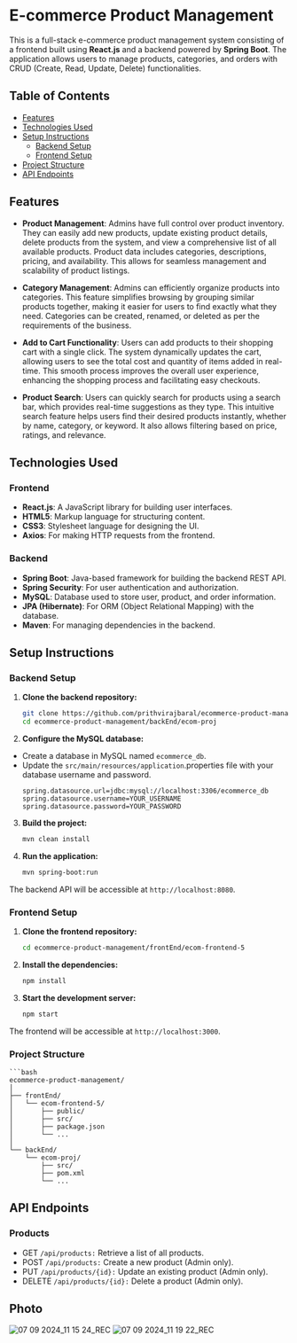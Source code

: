 
# E-commerce Product Management

This is a full-stack e-commerce product management system consisting of a frontend built using **React.js** and a backend powered by **Spring Boot**. The application allows users to manage products, categories, and orders with CRUD (Create, Read, Update, Delete) functionalities.

## Table of Contents

- [Features](#features)
- [Technologies Used](#technologies-used)
- [Setup Instructions](#setup-instructions)
  - [Backend Setup](#backend-setup)
  - [Frontend Setup](#frontend-setup)
- [Project Structure](#project-structure)
- [API Endpoints](#api-endpoints)


## Features

- **Product Management**: Admins have full control over product inventory. They can easily add new products, update existing product details, delete products from the system, and view a comprehensive list of all available products. Product data includes categories, descriptions, pricing, and availability. This allows for seamless management and scalability of product listings.

- **Category Management**: Admins can efficiently organize products into categories. This feature simplifies browsing by grouping similar products together, making it easier for users to find exactly what they need. Categories can be created, renamed, or deleted as per the requirements of the business.

- **Add to Cart Functionality**: Users can add products to their shopping cart with a single click. The system dynamically updates the cart, allowing users to see the total cost and quantity of items added in real-time. This smooth process improves the overall user experience, enhancing the shopping process and facilitating easy checkouts.

- **Product Search**: Users can quickly search for products using a search bar, which provides real-time suggestions as they type. This intuitive search feature helps users find their desired products instantly, whether by name, category, or keyword. It also allows filtering based on price, ratings, and relevance.



## Technologies Used

### Frontend
- **React.js**: A JavaScript library for building user interfaces.
- **HTML5**: Markup language for structuring content.
- **CSS3**: Stylesheet language for designing the UI.
- **Axios**: For making HTTP requests from the frontend.
  
### Backend
- **Spring Boot**: Java-based framework for building the backend REST API.
- **Spring Security**: For user authentication and authorization.
- **MySQL**: Database used to store user, product, and order information.
- **JPA (Hibernate)**: For ORM (Object Relational Mapping) with the database.
- **Maven**: For managing dependencies in the backend.

## Setup Instructions

### Backend Setup

1. **Clone the backend repository:**
   ```bash
   git clone https://github.com/prithvirajbaral/ecommerce-product-management.git
   cd ecommerce-product-management/backEnd/ecom-proj
2. **Configure the MySQL database:**
- Create a database in MySQL named `ecommerce_db`.
- Update the `src/main/resources/application`.properties file with your database username and password.
    ```properties
    spring.datasource.url=jdbc:mysql://localhost:3306/ecommerce_db
    spring.datasource.username=YOUR_USERNAME
    spring.datasource.password=YOUR_PASSWORD
3. **Build the project:**
    ```bash
    mvn clean install
4. **Run the application:**
    ```bash
    mvn spring-boot:run
The backend API will be accessible at `http://localhost:8080`.

### Frontend Setup

1. **Clone the frontend repository:**
    ```bash
    cd ecommerce-product-management/frontEnd/ecom-frontend-5
2. **Install the dependencies:**
    ```bash
    npm install
3. **Start the development server:**
    ```bash
    npm start
The frontend will be accessible at `http://localhost:3000`.

### Project Structure

    ```bash
    ecommerce-product-management/
    │
    ├── frontEnd/
    │   └── ecom-frontend-5/
    │       ├── public/
    │       ├── src/
    │       ├── package.json
    │       └── ...
    │
    └── backEnd/
        └── ecom-proj/
            ├── src/
            ├── pom.xml
            └── ...

## API Endpoints

### Products
- GET `/api/products:` Retrieve a list of all products.
- POST `/api/products:` Create a new product (Admin only).
- PUT `/api/products/{id}:` Update an existing product (Admin only).
- DELETE `/api/products/{id}:` Delete a product (Admin only).

## Photo

![07 09 2024_11 15 24_REC](https://github.com/user-attachments/assets/f21e3670-5267-4aa1-8c85-9859fa7ea198)
![07 09 2024_11 19 22_REC](https://github.com/user-attachments/assets/3e77af08-bdbf-4b0a-80b5-6c94cd15d3dd)

